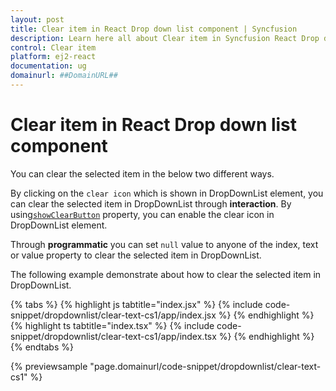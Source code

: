 ```yaml
---
layout: post
title: Clear item in React Drop down list component | Syncfusion
description: Learn here all about Clear item in Syncfusion React Drop down list component of Syncfusion Essential JS 2 and more.
control: Clear item 
platform: ej2-react
documentation: ug
domainurl: ##DomainURL##
---
```


# Clear item in React Drop down list component

You can clear the selected item in the below two different ways.

By clicking on the `clear icon` which is shown in DropDownList element, you can clear the selected item in DropDownList through **interaction**. By using[`showClearButton`](https://ej2.syncfusion.com/react/documentation/api/drop-down-list/#showclearbutton) property, you can enable the clear icon in DropDownList element.

Through **programmatic** you can set `null` value to anyone of the index, text or value property to clear the selected item in DropDownList.

The following example demonstrate about how to clear the selected item in DropDownList.

{% tabs %}
{% highlight js tabtitle="index.jsx" %}
{% include code-snippet/dropdownlist/clear-text-cs1/app/index.jsx %}
{% endhighlight %}
{% highlight ts tabtitle="index.tsx" %}
{% include code-snippet/dropdownlist/clear-text-cs1/app/index.tsx %}
{% endhighlight %}
{% endtabs %}

 {% previewsample "page.domainurl/code-snippet/dropdownlist/clear-text-cs1" %}